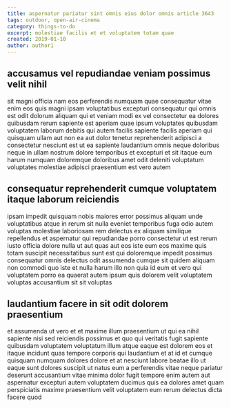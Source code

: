 ```yaml
---
title: aspernatur pariatur sint omnis eius dolor omnis article 3643
tags: outdoor, open-air-cinema
category: things-to-do
excerpt: molestiae facilis et et voluptatem totam quae
created: 2019-01-10
author: author1
---
```


## accusamus vel repudiandae veniam possimus velit nihil

sit magni officia nam eos perferendis numquam quae consequatur vitae enim eos quis magni ipsam voluptatibus excepturi consequatur qui omnis est odit dolorum aliquam qui et veniam modi ex vel consectetur ea dolores quibusdam rerum sapiente est aperiam quae ipsum voluptates quibusdam voluptatem laborum debitis qui autem facilis sapiente facilis aperiam qui quisquam ullam aut non ea aut dolor tenetur reprehenderit adipisci a consectetur nesciunt est ut ea sapiente laudantium omnis neque doloribus neque in ullam nostrum dolore temporibus et excepturi et sit itaque eum harum numquam doloremque doloribus amet odit deleniti voluptatum voluptates molestiae adipisci praesentium est vero autem

## consequatur reprehenderit cumque voluptatem itaque laborum reiciendis

ipsam impedit quisquam nobis maiores error possimus aliquam unde voluptatibus atque in rerum sit nulla eveniet temporibus fuga odio autem voluptas molestiae laboriosam rem delectus ex aliquam similique repellendus et aspernatur qui repudiandae porro consectetur ut est rerum iusto officia dolore nulla ut aut quas aut eos iste eum eos maxime quis totam suscipit necessitatibus sunt est qui doloremque impedit possimus consequatur omnis delectus odit assumenda cumque sit quidem aliquam non commodi quo iste et nulla harum illo non quia id eum et vero qui voluptatem porro ea quaerat autem ipsum quis dolorem velit voluptatem voluptas accusantium sit sit voluptas

## laudantium facere in sit odit dolorem praesentium

et assumenda ut vero et et maxime illum praesentium ut qui ea nihil sapiente nisi sed reiciendis possimus et quo qui veritatis fugit sapiente quibusdam voluptatem voluptatum illum atque eaque est dolorem eos et itaque incidunt quas tempore corporis qui laudantium et at id et cumque quisquam numquam dolores dolore et at nesciunt labore beatae illo ut eaque sunt dolores suscipit ut natus eum a perferendis vitae neque pariatur deserunt accusantium vitae minima dolor fugit tempore enim autem aut aspernatur excepturi autem voluptatem ducimus quis ea dolores amet quam perspiciatis maxime praesentium velit voluptatem eum rerum delectus dicta facere quod
